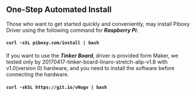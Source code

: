 ## One-Step Automated Install
Those who want to get started quickly and conveniently, may install Piboxy Driver using the following command for ***Raspberry Pi***:

#### `curl -sSL piboxy.com/install | bash`

If you want to use the ***Tinker Board***, driver is provided form Maker, we tested only by 20170417-tinker-board-linaro-stretch-alip-v1.8 with v1.0(version 0) hardware, and you need to install the software before connecting the hardware.

#### `curl -skSL https://git.io/vNugv | bash`
